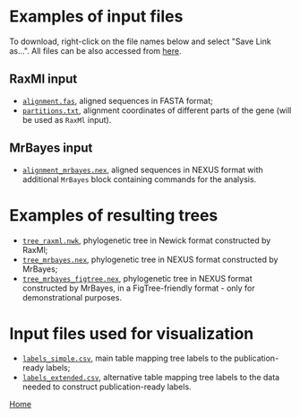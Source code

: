 # Examples of input files
To download, right-click on the file names below and select "Save Link as...". All files can be also accessed from [here](https://github.com/Mycology-Microbiology-Center/Phylo2021/tree/main/data).

## RaxMl input
- [`alignment.fas`](https://raw.githubusercontent.com/Mycology-Microbiology-Center/Phylo2021/main/data/alignment.fas), aligned sequences in FASTA format;<br/>
- [`partitions.txt`](https://raw.githubusercontent.com/Mycology-Microbiology-Center/Phylo2021/main/data/partitions.txt), alignment coordinates of different parts of the gene (will be used as `RaxMl` input).<br/>

## MrBayes input
- [`alignment_mrbayes.nex`](https://raw.githubusercontent.com/Mycology-Microbiology-Center/Phylo2021/main/data/alignment_mrbayes.nex), aligned sequences in NEXUS format with additional `MrBayes` block containing commands for the analysis.<br/>


# Examples of resulting trees

- [`tree_raxml.nwk`](https://raw.githubusercontent.com/Mycology-Microbiology-Center/Phylo2021/main/data/tree_raxml.nwk), phylogenetic tree in Newick format constructed by RaxMl;<br/>
- [`tree_mrbayes.nex`](https://raw.githubusercontent.com/Mycology-Microbiology-Center/Phylo2021/main/data/tree_mrbayes.nex), phylogenetic tree in NEXUS format constructed by MrBayes;<br/>
- [`tree_mrbayes_figtree.nex`](https://raw.githubusercontent.com/Mycology-Microbiology-Center/Phylo2021/main/data/tree_mrbayes_figtree.nex), phylogenetic tree in NEXUS format constructed by MrBayes, in a FigTree-friendly format - only for demonstrational purposes.<br/>


# Input files used for visualization
- [`labels_simple.csv`](https://raw.githubusercontent.com/Mycology-Microbiology-Center/Phylo2021/main/data/labels_simple.csv), main table mapping tree labels to the publication-ready labels;<br/>
- [`labels_extended.csv`](https://raw.githubusercontent.com/Mycology-Microbiology-Center/Phylo2021/main/data/labels_extended.csv), alternative table mapping tree labels to the data needed to construct publication-ready labels.<br/>

[Home](index.md)




